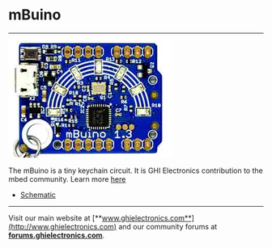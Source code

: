 # mBuino
---
![mBuino](images/mbuino.jpg)

The mBuino is a tiny keychain circuit. It is GHI Electronics contribution to the mbed community. Learn more [here](https://developer.mbed.org/platforms/mBuino/)

* [Schematic](http://files.ghielectronics.com/downloads/Schematics/Systems/mBuino%20Schematic.pdf)

***

Visit our main website at [**www.ghielectronics.com**](http://www.ghielectronics.com) and our community forums at [**forums.ghielectronics.com**](https://forums.ghielectronics.com/).